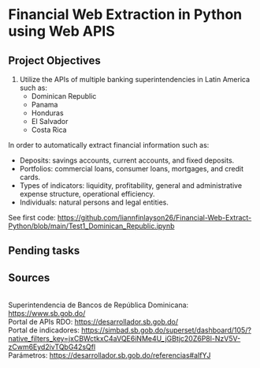 # Financial Web Extraction in Python using Web APIS

## Project Objectives
1. Utilize the APIs of multiple banking superintendencies in Latin America such as:
   * Dominican Republic
   * Panama
   * Honduras
   * El Salvador
   * Costa Rica

In order to automatically extract financial information such as:
  * Deposits: savings accounts, current accounts, and fixed deposits.
  * Portfolios: commercial loans, consumer loans, mortgages, and credit cards.
  * Types of indicators: liquidity, profitability, general and administrative expense structure, operational efficiency.
  * Individuals: natural persons and legal entities.

See first code: https://github.com/liannfinlayson26/Financial-Web-Extract-Python/blob/main/Test1_Dominican_Republic.ipynb

## Pending tasks


## Sources
<br/> Superintendencia de Bancos de República Dominicana: https://www.sb.gob.do/
<br/> Portal de APIs RDO: https://desarrollador.sb.gob.do/ 
<br/> Portal de indicadores: https://simbad.sb.gob.do/superset/dashboard/105/?native_filters_key=jxCBWctkxC4aVQE6iNMe4U_jGBtjc20Z6P8l-NzV5V-zCwm6Eyd2ivTQbG42sQfl
<br/> Parámetros: https://desarrollador.sb.gob.do/referencias#aIfYJ
